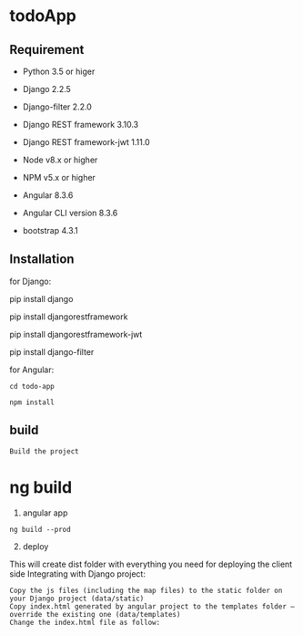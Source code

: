 # todoApp

## Requirement

- Python 3.5 or higer

- Django 2.2.5

- Django-filter 2.2.0

- Django REST framework 3.10.3

- Django REST framework-jwt 1.11.0

- Node v8.x or higher

- NPM v5.x or higher

- Angular 8.3.6

- Angular CLI version 8.3.6

- bootstrap 4.3.1

## Installation

for Django:

pip install django

pip install djangorestframework

pip install djangorestframework-jwt

pip install django-filter

for Angular:

``cd todo-app``

``npm install``

## build


    Build the project

# ng build

1. angular app 
	
``ng build --prod``

2. deploy

This will create dist folder with everything you need for deploying the client side
Integrating with Django project:

    Copy the js files (including the map files) to the static folder on your Django project (data/static)
    Copy index.html generated by angular project to the templates folder – override the existing one (data/templates)
    Change the index.html file as follow:
